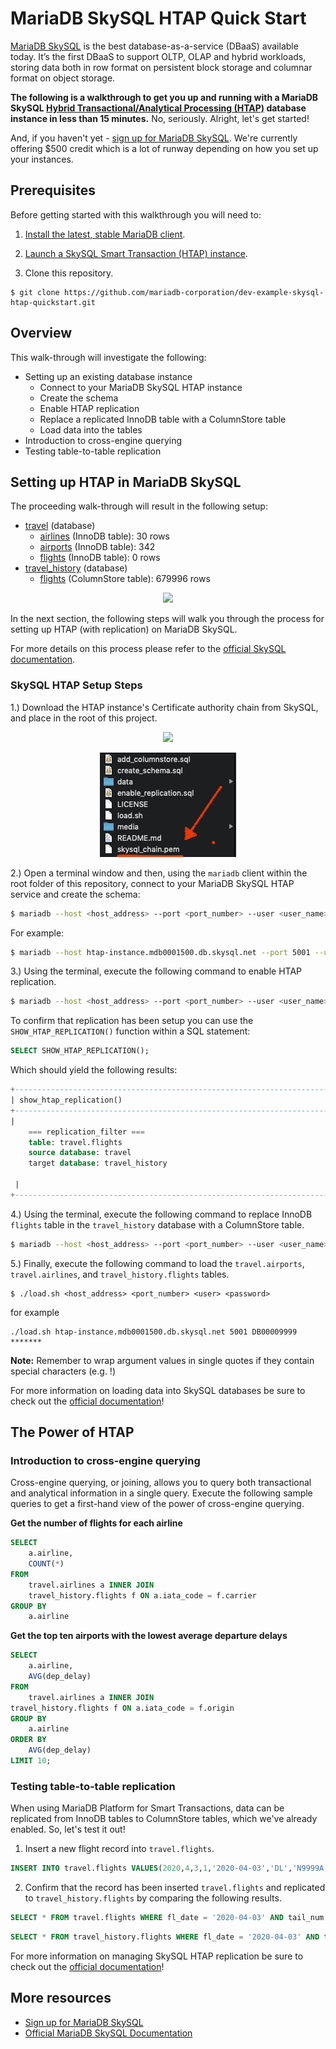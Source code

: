 # MariaDB SkySQL HTAP Quick Start

[MariaDB SkySQL](https://mariadb.com/products/skysql/docs/) is the best database-as-a-service (DBaaS) available today. It’s the first DBaaS to support OLTP, OLAP and hybrid workloads, storing data both in row format on persistent block storage and columnar format on object storage. 

**The following is a walkthrough to get you up and running with a MariaDB SkySQL [Hybrid Transactional/Analytical Processing (HTAP)](https://mariadb.com/docs/solutions/htap/) database instance in less than 15 minutes.** No, seriously. Alright, let's get started!

And, if you haven't yet - [sign up for MariaDB SkySQL](https://mariadb.com/products/skysql/get-started/). We're currently offering $500 credit which is a lot of runway depending on how you set up your instances. 

## Prerequisites 

Before getting started with this walkthrough you will need to:

1. [Install the latest, stable MariaDB client](https://mariadb.com/products/skysql/docs/clients/mariadb-client-for-skysql-services/#mariadb-client-for-skysql-services).

2. [Launch a SkySQL Smart Transaction (HTAP) instance](https://mariadb.com/products/skysql/docs/operations/provision/#skysql-launch-smart).

3. Clone this repository.

```
$ git clone https://github.com/mariadb-corporation/dev-example-skysql-htap-quickstart.git
```

## Overview

This walk-through will investigate the following:

* Setting up an existing database instance
    * Connect to your MariaDB SkySQL HTAP instance
    * Create the schema
    * Enable HTAP replication
    * Replace a replicated InnoDB table with a ColumnStore table
    * Load data into the tables
* Introduction to cross-engine querying
* Testing table-to-table replication

## Setting up HTAP in MariaDB SkySQL

The proceeding walk-through will result in the following setup:

- [travel](schema/idb_schema.sql#L1) (database)
    - [airlines](schema/idb_schema.sql#L5) (InnoDB table): 30 rows
    - [airports](schema/idb_schema.sql#L11) (InnoDB table): 342
    - [flights](schema/idb_schema.sql#L21) (InnoDB table): 0 rows
- [travel_history](schema/cs_schema.sql#L1) (database)
    - [flights](schema/cs_schema.sql#L5) (ColumnStore table): 679996 rows

<p align="center" spacing="10">
    <kbd>
        <img src="media/schema.png" />
    </kbd>
</p> 

In the next section, the following steps will walk you through the process for setting up HTAP (with replication) on MariaDB SkySQL. 

For more details on this process please refer to the [official SkySQL documentation](https://mariadb.com/products/skysql/docs/operations/htap-replication/).

### SkySQL HTAP Setup Steps 

1.) Download the HTAP instance's Certificate authority chain from SkySQL, and place in the root of this project.

<p align="center" spacing="10">
    <kbd>
        <img src="media/ca1.png" />
    </kbd>
</p>

<p align="center" spacing="10">
    <kbd>
        <img src="media/ca2.png" />
    </kbd>
</p>

2.) Open a terminal window and then, using the `mariadb` client within the root folder of this repository, connect to your MariaDB SkySQL HTAP service and create the schema:

```bash
$ mariadb --host <host_address> --port <port_number> --user <user_name> -p<password> --ssl-ca skysql_chain.pem < create_schema.sql
```

For example: 
```bash
$ mariadb --host htap-instance.mdb0001500.db.skysql.net --port 5001 --user DB00009999 -p'Password123!' --ssl-ca skysql_chain.pem < create_schema.sql
```

3.) Using the terminal, execute the following command to enable HTAP replication.

```bash
$ mariadb --host <host_address> --port <port_number> --user <user_name> -p<password> --ssl-ca skysql_chain.pem < enable_replication.sql
```

To confirm that replication has been setup you can use the `SHOW_HTAP_REPLICATION()` function within a SQL statement:

```sql 
SELECT SHOW_HTAP_REPLICATION();
```

Which should yield the following results:

```sql
+-----------------------------------------------------------------------------------------------------------------+
| show_htap_replication()                                                   |
+-----------------------------------------------------------------------------------------------------------------+
| 
	=== replication_filter ===
	table: travel.flights
	source database: travel
	target database: travel_history

 |
+-----------------------------------------------------------------------------------------------------------------+
```

4.) Using the terminal, execute the following command to replace InnoDB `flights` table in the `travel_history` database with a ColumnStore table.

```bash
$ mariadb --host <host_address> --port <port_number> --user <user_name> -p<password> --ssl-ca skysql_chain.pem < add_columnstore.sql
```

5.) Finally, execute the following command to load the `travel.airports`, `travel.airlines`, and `travel_history.flights` tables.

```
$ ./load.sh <host_address> <port_number> <user> <password>
```

for example

```
./load.sh htap-instance.mdb0001500.db.skysql.net 5001 DB00009999 *******
```

**Note:** Remember to wrap argument values in single quotes if they contain special characters (e.g. !)

For more information on loading data into SkySQL databases be sure to check out the [official documentation](https://mariadb.com/products/skysql/docs/operations/data-loading/)!

## The Power of HTAP

### Introduction to cross-engine querying

Cross-engine querying, or joining, allows you to query both transactional and analytical information in a single query. Execute the following sample queries to get a first-hand view of the power of cross-engine querying.

**Get the number of flights for each airline**

```sql
SELECT 
    a.airline,
    COUNT(*)
FROM
    travel.airlines a INNER JOIN
    travel_history.flights f ON a.iata_code = f.carrier
GROUP BY
    a.airline
```

**Get the top ten airports with the lowest average departure delays**

```sql
SELECT 
    a.airline, 
    AVG(dep_delay) 
FROM 
    travel.airlines a INNER JOIN 
travel_history.flights f ON a.iata_code = f.origin 
GROUP BY
    a.airline 
ORDER BY
    AVG(dep_delay) 
LIMIT 10;
```

### Testing table-to-table replication

When using MariaDB Platform for Smart Transactions, data can be replicated from InnoDB tables to ColumnStore tables, which we've already enabled. So, let's test it out!

1. Insert a new flight record into `travel.flights`.

```sql
INSERT INTO travel.flights VALUES(2020,4,3,1,'2020-04-03','DL','N9999A',100,'ORD','LAX','0600','0600',0);
```

2. Confirm that the record has been inserted `travel.flights` and replicated to `travel_history.flights` by comparing the following results.

```sql
SELECT * FROM travel.flights WHERE fl_date = '2020-04-03' AND tail_num = 'N9999A';
```

```sql
SELECT * FROM travel_history.flights WHERE fl_date = '2020-04-03' AND tail_num = 'N9999A';
```

For more information on managing SkySQL HTAP replication be sure to check out the [official documentation](https://mariadb.com/products/skysql/docs/operations/htap-replication/)!

## More resources

- [Sign up for MariaDB SkySQL](https://mariadb.com/products/skysql/get-started/)
- [Official MariaDB SkySQL Documentation](https://mariadb.com/products/skysql/docs/)
